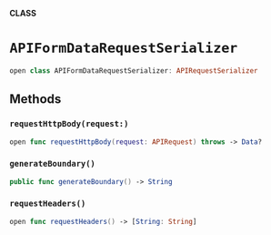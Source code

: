 **CLASS**

# `APIFormDataRequestSerializer`

```swift
open class APIFormDataRequestSerializer: APIRequestSerializer
```

## Methods
### `requestHttpBody(request:)`

```swift
open func requestHttpBody(request: APIRequest) throws -> Data?
```

### `generateBoundary()`

```swift
public func generateBoundary() -> String
```

### `requestHeaders()`

```swift
open func requestHeaders() -> [String: String]
```
